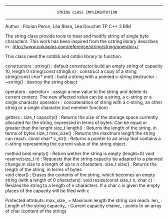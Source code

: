 ---------------------------------------------------------------------------------------
                           STRING CLASS IMPLEMENTATION
---------------------------------------------------------------------------------------
Author : Florian Peron, Léa Riera, Léa Douchet
TP C++ 3 BIM

The string class provide tools to treat and modify string of single byte characters.
This work has been inspired from the cstring library describes in : 
http://www.cplusplus.com/reference/string/string/operator+/

This class need the cstdlib and cstdio library to function.

constructors : 
     string() : default constructor build an empty string of capacity 10, length 0 
     string(const string& s) : construct a copy of a string		
     string(const char* mot) : build a string with a pointed c-string 
destructor :
     ~string() : destroy the string object

operators : 
     operator= : assign a new value to the string and delete its current content. 
                 The new affected value can be a string, a c-string or a single character
     operator+ : concatenation of string with a c-string, an other string or a single 
                 character.(out member function)

getters : 
	size_t capacity() : Returns the size of the storage space currently allocated for the string, 
                            expressed in terms of bytes. Can be equal or greater than the lenght
	size_t length() : Returns the length of the string, in terms of bytes
	size_t max_size() : Returns the maximum length the string can reach.
	const char* c_str() : Returns a pointer to an array that contains a c-string representing 
                              the current value of the string object.	

method
	bool empty() : Return wether the string is empty (lenght=0)
	void reserve(size_t n) : Requests that the string capacity be adapted to a planned change in 
                                 size to a length of up to n characters.
	size_t size() : Returns the length of the string, in terms of bytes.	
	void clear() :  Erases the contents of the string, which becomes an empty string (with a length of 0 characters).
	void resize(const size_t n, char c) : Resizes the string to a length of n characters. If a char c is given the empty 
                                              places of the capacity will be filed with c


Protected attributs: 
        max_size_ = Maximum length the string can reach.
        len_ : Length of the string
        capacity_ : Current capacity 
        chaine_ : points to an array of char (content of the string)
